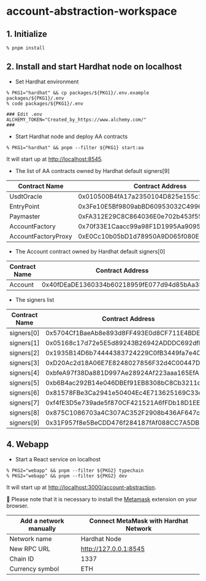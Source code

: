 # account-abstraction-workspace

## 1. Initialize

```shell
% pnpm install
```

## 2. Install and start Hardhat node on localhost

- Set Hardhat environment

```shell
% PKG1="hardhat" && cp packages/${PKG1}/.env.example packages/${PKG1}/.env
% code packages/${PKG1}/.env

### Edit .env
ALCHEMY_TOKEN="Created_by_https://www.alchemy.com/"
###
```

- Start Hardhat node and deploy AA contracts

```
% PKG1="hardhat" && pnpm --filter ${PKG1} start:aa
```

It will start up at [http://localhost:8545](http://localhost:8545).

- The list of AA contracts owned by Hardhat default signers[9]

| Contract Name       | Contract Address                           | Owner      |
| ------------------- | ------------------------------------------ | ---------- |
| UsdtOracle          | 0x010500B4fA17a2350104D825e155c1bC93bfB1Be | signers[9] |
| EntryPoint          | 0x3Fe10E5Bf9809abBD60953032C4996DD7bf07D5c | signers[9] |
| Paymaster           | 0xFA312E29C8C864036E0e702b453f55f6088E4Ea1 | signers[8] |
| AccountFactory      | 0x70f33E1Caacc99a98F1D1995Aa9095255F0de0B4 | signers[9] |
| AccountFactoryProxy | 0xE0Cc10b05bD1d78950A9D065f080E2Aa308839a6 | signers[9] |

- The Account contract owned by Hardhat default signers[0]

| Contract Name | Contract Address                           | Owner      |
| ------------- | ------------------------------------------ | ---------- |
| Account       | 0x40fDEaDE1360334b60218959fE077d94d85bAa3F | signers[0] |

- The signers list

| Contract Name | Contract Address                           |
| ------------- | ------------------------------------------ |
| signers[0]    | 0x5704Cf1BaeAb8e893d8FF493E0d8CF711E4BDE99 |
| signers[1]    | 0x05168c17d72e5E5d89243B26942ADDDC692dfB70 |
| signers[2]    | 0x1935B14D6b74444383724229C0fB3449fa7e4C2f |
| signers[3]    | 0xD20Ac2d18A06E7E8248027856F32d4C00447Df39 |
| signers[4]    | 0xbfeA97f38Da881D997Ae28924Af223aaa165EfA9 |
| signers[5]    | 0xb6B4ac292B14e046DBEf91EB8308bC8Cb3211c92 |
| signers[6]    | 0x81578FBe3Ca2941e50404Ec4E713625169C33e53 |
| signers[7]    | 0xf4fE3D5e739ade5f870CF421521A6fFDb18D1EE5 |
| signers[8]    | 0x875C1086703a4C307AC352F2908b436AF647cE8e |
| signers[9]    | 0x31F957f8e5BeCDD476f284187fAf088CC7A5DB67 |

## 4. Webapp

- Start a React service on localhost

```shell
% PKG2="webapp" && pnpm --filter ${PKG2} typechain
% PKG2="webapp" && pnpm --filter ${PKG2} dev
```

It will start up at [http://localhost:3000/account-abstraction](http://localhost:3000/account-abstraction).

:notebook_with_decorative_cover: Please note that it is necessary to install the [Metamask](https://metamask.io/download/) extension on your browser.

| Add a network manually | Connect MetaMask with Hardhat Network |
| ---------------------- | ------------------------------------- |
| Network name           | Hardhat Node                          |
| New RPC URL            | http://127.0.0.1:8545                 |
| Chain ID               | 1337                                  |
| Currency symbol        | ETH                                   |

